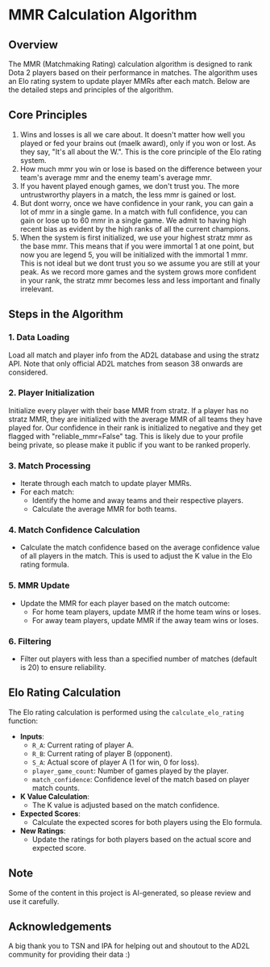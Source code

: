 # MMR Calculation Algorithm

## Overview
The MMR (Matchmaking Rating) calculation algorithm is designed to rank Dota 2 players based on their performance in matches. The algorithm uses an Elo rating system to update player MMRs after each match. Below are the detailed steps and principles of the algorithm.

## Core Principles
1. Wins and losses is all we care about. It doesn't matter how well you played or fed your brains out (maelk award), only if you won or lost. As they say, "It's all about the W.". This is the core principle of the Elo rating system. 
2. How much mmr you win or lose is based on the difference between your team's average mmr and the enemy team's average mmr.
3. If you havent played enough games, we don't trust you. The more untrustwrorthy players in a match, the less mmr is gained or lost.
4. But dont worry, once we have confidence in your rank, you can gain a lot of mmr in a single game. In a match with full confidence, you can gain or lose up to 60 mmr in a single game. We admit to having high recent bias as evident by the high ranks of all the current champions.
5. When the system is first initialized, we use your highest stratz mmr as the base mmr. This means that if you were immortal 1 at one point, but now you are legend 5, you will be initialized with the immortal 1 mmr. This is not ideal but we dont trust you so we assume you are still at your peak. As we record more games and the system grows more confident in your rank, the stratz mmr becomes less and less important and finally irrelevant. 

## Steps in the Algorithm

### 1. Data Loading
Load all match and player info from the AD2L database and using the stratz API. Note that only official AD2L matches from season 38 onwards are considered.

### 2. Player Initialization
Initialize every player with their base MMR from stratz. If a player has no stratz MMR, they are initialized with the average MMR of all teams they have played for. Our confidence in their rank is initialized to negative and they get flagged with "reliable_mmr=False" tag. This is likely due to your profile being private, so please make it public if you want to be ranked properly.

### 3. Match Processing
- Iterate through each match to update player MMRs.
- For each match:
  - Identify the home and away teams and their respective players.
  - Calculate the average MMR for both teams.

### 4. Match Confidence Calculation
- Calculate the match confidence based on the average confidence value of all players in the match. This is used to adjust the K value in the Elo rating formula.

### 5. MMR Update
- Update the MMR for each player based on the match outcome:
  - For home team players, update MMR if the home team wins or loses.
  - For away team players, update MMR if the away team wins or loses.

### 6. Filtering
- Filter out players with less than a specified number of matches (default is 20) to ensure reliability.

## Elo Rating Calculation
The Elo rating calculation is performed using the `calculate_elo_rating` function:
- **Inputs**:
  - `R_A`: Current rating of player A.
  - `R_B`: Current rating of player B (opponent).
  - `S_A`: Actual score of player A (1 for win, 0 for loss).
  - `player_game_count`: Number of games played by the player.
  - `match_confidence`: Confidence level of the match based on player match counts.
- **K Value Calculation**:
  - The K value is adjusted based on the match confidence.
- **Expected Scores**:
  - Calculate the expected scores for both players using the Elo formula.
- **New Ratings**:
  - Update the ratings for both players based on the actual score and expected score.

## Note
Some of the content in this project is AI-generated, so please review and use it carefully.

## Acknowledgements
A big thank you to TSN and IPA for helping out and shoutout to the AD2L community for providing their data :)
``` 
